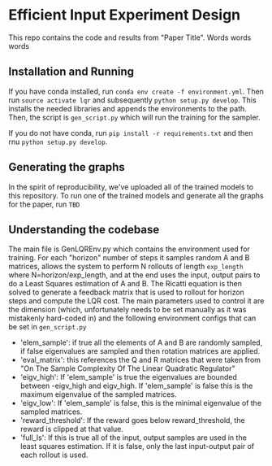 # Efficient Input Experiment Design

This repo contains the code and results from "Paper Title".
Words words words

## Installation and Running
If you have conda installed, run `conda env create -f environment.yml`. Then run
`source activate lqr` and subsequently `python setup.py develop`. This installs
the needed libraries and appends the environments to the path. Then, the script is
`gen_script.py` which will run the training for the sampler.

If you do not have conda, run `pip install -r requirements.txt` and then rnu `python setup.py
develop`.

## Generating the graphs
In the spirit of reproducibility, we've uploaded all of the trained models to this repository.
To run one of the trained models and generate all the graphs for the paper, run `TBD`

## Understanding the codebase
The main file is GenLQREnv.py which contains the environment used for training.
For each "horizon" number of steps it samples random A and B matrices, allows the system to perform
N rollouts of length `exp_length` where N=horizon/exp_length, and at the end uses the input, output
pairs to do a Least Squares estimation of A and B. The Ricatti equation is then solved to
generate a feedback matrix that is used to rollout for horizon steps and compute the LQR cost.
The  main parameters used to control it are the dimension (which, unfortunately
needs to be set manually as it was mistakenly hard-coded in) and the following environment
configs that can be set in `gen_script.py`
- 'elem_sample': if true all the elements of A and B are randomly sampled, if false eigenvalues
are sampled and then rotation matrices are applied.
- 'eval_matrix': this references the Q and R matrices that were taken from "On The Sample Complexity
    Of The Linear Quadratic Regulator"
- 'eigv_high': If 'elem_sample' is true the eigenvalues are bounded between -eigv_high and eigv_high.
    If 'elem_sample' is false this is the maximum eigenvalue of the sampled matrices.
- 'eigv_low': If 'elem_sample' is false, this is the minimal eigenvalue of the sampled matrices.
- 'reward_threshold': If the reward goes below reward_threshold, the reward is clipped at that value.
- 'full_ls': If this is true all of the input, output samples are used in the least squares estimation.
If it is false, only the last input-output pair of each rollout is used.

